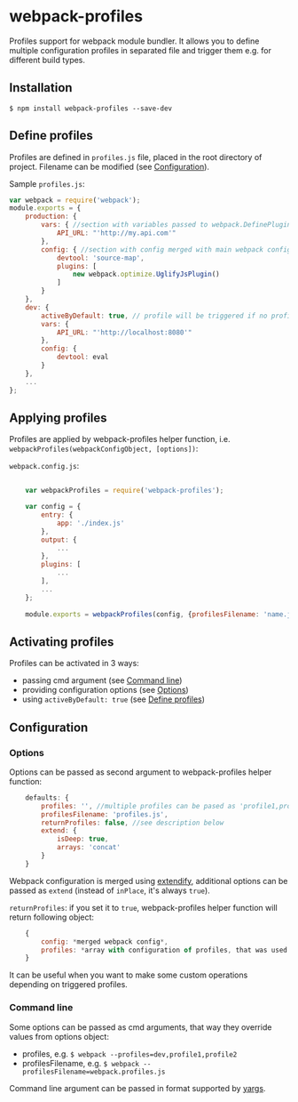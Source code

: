 # webpack-profiles
Profiles support for webpack module bundler. It allows you to define multiple configuration profiles in separated file and trigger them e.g. for different build types.

## Installation

`$ npm install webpack-profiles --save-dev`

## Define profiles
Profiles are defined in `profiles.js` file, placed in the root directory of project. Filename can be modified (see [Configuration](#configuration)).

Sample `profiles.js`:

```javascript
var webpack = require('webpack');
module.exports = {
    production: {
        vars: { //section with variables passed to webpack.DefinePlugin
            API_URL: "'http://my.api.com'"
        },
        config: { //section with config merged with main webpack config
            devtool: 'source-map',
            plugins: [
                new webpack.optimize.UglifyJsPlugin()
            ]
        }
    },
    dev: {
        activeByDefault: true, // profile will be triggered if no profiles passed via cmd or options
        vars: {
            API_URL: "'http://localhost:8080'"
        },
        config: {
            devtool: eval
        }
    },
    ...
};
```

## Applying profiles

Profiles are applied by webpack-profiles helper function, i.e. `webpackProfiles(webpackConfigObject, [options])`:

`webpack.config.js`:
```javascript
    
    var webpackProfiles = require('webpack-profiles');

    var config = {
        entry: {
            app: './index.js'
        },
        output: {
            ...
        },
        plugins: [
            ...
        ],
        ...
    };
    
    module.exports = webpackProfiles(config, {profilesFilename: 'name.js'});
```

## Activating profiles
Profiles can be activated in 3 ways:
* passing cmd argument (see [Command line](#command-line))
* providing configuration options (see [Options](#options))
* using `activeByDefault: true` (see [Define profiles](#define-profiles))

## Configuration

### Options
Options can be passed as second argument to webpack-profiles helper function:

```javascript
    defaults: {
        profiles: '', //multiple profiles can be pased as 'profile1,profile2,...'
        profilesFilename: 'profiles.js',
        returnProfiles: false, //see description below
        extend: {
            isDeep: true,
            arrays: 'concat'
        }
    }
```

Webpack configuration is merged using [extendify](https://github.com/bigShai/extendify), additional options can be passed as `extend` (instead of `inPlace`, it's always `true`).

`returnProfiles`: if you set it to `true`, webpack-profiles helper function will return following object:

```javascript
    {
        config: *merged webpack config*,
        profiles: *array with configuration of profiles, that was used in current build*
    }
```

It can be useful when you want to make some custom operations depending on triggered profiles.

### Command line
Some options can be passed as cmd arguments, that way they override values from options object:
* profiles, e.g. `$ webpack --profiles=dev,profile1,profile2`
* profilesFilename, e.g. `$ webpack --profilesFilename=webpack.profiles.js`

Command line argument can be passed in format supported by [yargs](https://github.com/yargs/yargs).


